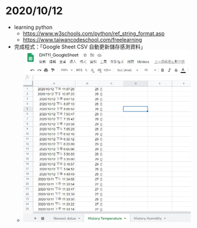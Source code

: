 # 2020/10/12 
* learning python
    * https://www.w3schools.com/python/ref_string_format.asp
    * https://www.taiwancodeschool.com/freelearning
* 完成程式：「Google Sheet CSV 自動更新儲存感測資料」
    * ![Alt Text](GoogleSheetScript/自動雲端儲存GoogleSheet.jpg "Google Sheet自動儲存資料示意圖")  